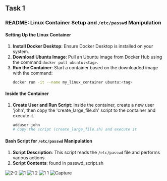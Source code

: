 ## Task 1 
### README: Linux Container Setup and `/etc/passwd` Manipulation

#### Setting Up the Linux Container
1. **Install Docker Desktop**: Ensure Docker Desktop is installed on your system.
2. **Download Ubuntu Image**: Pull an Ubuntu image from Docker Hub using the command `docker pull ubuntu:<tag>`.
3. **Run the Container**: Start a container based on the downloaded image with the command:
   ```bash
   docker run -it --name my_linux_container ubuntu:<tag>
   ```

#### Inside the Container
1. **Create User and Run Script**: Inside the container, create a new user 'john', then copy the 'create_large_file.sh' script to the container and execute it.
   ```bash
   adduser john
   # Copy the script (create_large_file.sh) and execute it
   ```

#### Bash Script for `/etc/passwd` Manipulation
1. **Script Description**: This script reads the `/etc/passwd` file and performs various actions.
2. **Script Contents**: found in passwd_script.sh


![2-2](https://github.com/CiutacuClaudia/DevOpsTasks/assets/93795693/2af0faaa-9963-45a3-8b0a-9bfe930af6e1)
![1](https://github.com/CiutacuClaudia/DevOpsTasks/assets/93795693/ab439627-cc85-45ca-ac42-d9590bd418ed)
![1 2](https://github.com/CiutacuClaudia/DevOpsTasks/assets/93795693/052286dc-b4c7-4623-9993-d434bad9ba7f)
![1 1](https://github.com/CiutacuClaudia/DevOpsTasks/assets/93795693/7612b266-ed3e-4f20-b390-b63ef813fb19)
![Capture](https://github.com/CiutacuClaudia/DevOpsTasks/assets/93795693/840b613c-d865-4310-81f1-5f860c6888fd)

